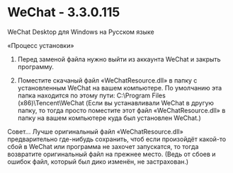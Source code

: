 # WeChat - 3.3.0.115
WeChat Desktop для Windows на Русском языке

«Процесс установки»
1. Перед заменой файла нужно выйти из аккаунта WeChat и закрыть программу.

2. Поместите скачаный файл «WeChatResource.dll» в папку с установленным WeChat на вашем компьютере. По умолчанию эта папка находится по этому пути: C:\Program Files (x86)\Tencent\WeChat
(Если вы устанавливали WeChat в другую папку, то тогда просто поместите этот файл «WeChatResource.dll» в папку на вашем компьютере куда был установлен WeChat.)

Совет...
Лучше оригинальный файл «WeChatResource.dll» предварительно где-нибудь сохранить, чтоб если произойдёт какой-то сбой в WeChat или программа не захочет запускатся, то тогда возвратите оригинальный файл на прежнее место.
(Ведь от сбоев и ошибок файл, который был дико изменён, не застрахован.)
